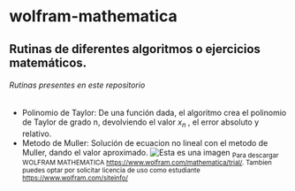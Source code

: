 # wolfram-mathematica
## Rutinas de diferentes algoritmos o ejercicios matemáticos.
###### Rutinas presentes en este repositorio
- Polinomio de Taylor: De una función dada, el algoritmo crea el polinomio de Taylor de grado n, devolviendo el valor $x_n$ , el error absoluto y relativo.
- Metodo de Muller: Solución de ecuacion no lineal con el metodo de Muller, dando el valor aproximado.
![Esta es una imagen](https://upload.wikimedia.org/wikipedia/commons/thumb/e/eb/WolframCorporateLogo.svg/1200px-WolframCorporateLogo.svg.png)
<sub> Para descargar WOLFRAM MATHEMATICA  https://www.wolfram.com/mathematica/trial/. Tambien puedes optar por solicitar licencia de uso como estudiante https://www.wolfram.com/siteinfo/</sub>
